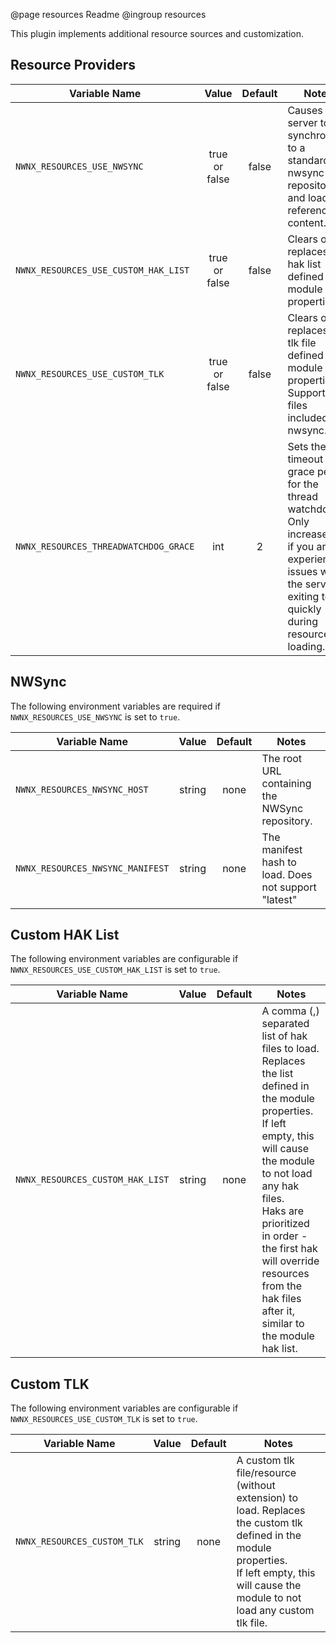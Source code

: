 @page resources Readme
@ingroup resources 

This plugin implements additional resource sources and customization.

## Resource Providers

| Variable Name                         |     Value     | Default | Notes                                                                                                                                                                 |
|---------------------------------------|:-------------:|:-------:|-----------------------------------------------------------------------------------------------------------------------------------------------------------------------|
| `NWNX_RESOURCES_USE_NWSYNC`           | true or false |  false  | Causes the server to synchronise to a standard nwsync repository, and load the referenced content.                                                                    |
| `NWNX_RESOURCES_USE_CUSTOM_HAK_LIST`  | true or false |  false  | Clears or replaces the hak list defined in module properties.                                                                                                         |
| `NWNX_RESOURCES_USE_CUSTOM_TLK`       | true or false |  false  | Clears or replaces the tlk file defined in module properties. Supports tlk files included in nwsync.                                                                  |
| `NWNX_RESOURCES_THREADWATCHDOG_GRACE` |      int      |    2    | Sets the timeout grace period for the thread watchdog. Only increase this if you are experiencing issues with the server exiting too quickly during resource loading. |

## NWSync

The following environment variables are required if `NWNX_RESOURCES_USE_NWSYNC` is set to `true`.

| Variable Name                    | Value  | Default | Notes                                                |
|----------------------------------|:------:|:-------:|------------------------------------------------------|
| `NWNX_RESOURCES_NWSYNC_HOST`     | string |  none   | The root URL containing the NWSync repository.       |
| `NWNX_RESOURCES_NWSYNC_MANIFEST` | string |  none   | The manifest hash to load. Does not support "latest" |

## Custom HAK List

The following environment variables are configurable if `NWNX_RESOURCES_USE_CUSTOM_HAK_LIST` is set to `true`.

| Variable Name                    | Value  | Default | Notes                                                                                                                                                                                                                                                                                                                |
|----------------------------------|:------:|:-------:|----------------------------------------------------------------------------------------------------------------------------------------------------------------------------------------------------------------------------------------------------------------------------------------------------------------------|
| `NWNX_RESOURCES_CUSTOM_HAK_LIST` | string |  none   | A comma (,) separated list of hak files to load. Replaces the list defined in the module properties.<br/>If left empty, this will cause the module to not load any hak files.<br/>Haks are prioritized in order - the first hak will override resources from the hak files after it, similar to the module hak list. |

## Custom TLK

The following environment variables are configurable if `NWNX_RESOURCES_USE_CUSTOM_TLK` is set to `true`.

| Variable Name               | Value  | Default | Notes                                                                                                                                                                                             |
|-----------------------------|:------:|:-------:|---------------------------------------------------------------------------------------------------------------------------------------------------------------------------------------------------|
| `NWNX_RESOURCES_CUSTOM_TLK` | string |  none   | A custom tlk file/resource (without extension) to load. Replaces the custom tlk defined in the module properties. <br/>If left empty, this will cause the module to not load any custom tlk file. |
